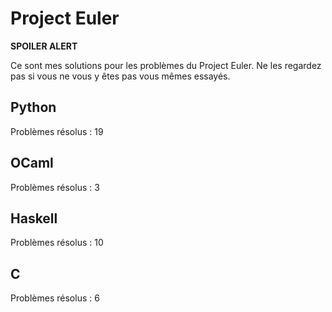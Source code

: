 # Project Euler

**SPOILER ALERT**

Ce sont mes solutions pour les problèmes du Project Euler. Ne les regardez pas si vous ne vous y êtes pas vous mêmes essayés.

## Python

Problèmes résolus : 19

## OCaml

Problèmes résolus : 3

## Haskell

Problèmes résolus : 10

## C

Problèmes résolus : 6
